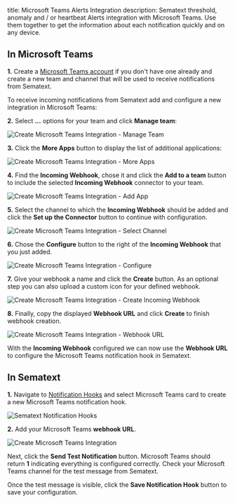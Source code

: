 title: Microsoft Teams Alerts Integration
description: Sematext threshold, anomaly and / or heartbeat Alerts integration with Microsoft Teams. Use them together to get the information about each notification quickly and on any device.

## In Microsoft Teams

**1.** Create a [Microsoft Teams account](https://www.microsoft.com/en-us/microsoft-365/microsoft-teams/group-chat-software) if you don't have one already and create a new team and channel that will be used to receive notifications from Sematext.

To receive incoming notifications from Sematext add and configure a new integration in Microsoft Teams:

**2.** Select **...** options for your team and click **Manage team**:

<img class="content-modal-image" alt="Create Microsoft Teams Integration - Manage Team" src="../../images/integrations/create-teams-integration-manage-team.png" title="Create Microsoft Teams Integration - Manage Team">

**3.** Click the **More Apps** button to display the list of additional applications:

<img class="content-modal-image" alt="Create Microsoft Teams Integration - More Apps" src="../../images/integrations/create-teams-integration-more-apps.png" title="Create Microsoft Teams Integration - More Apps">

**4.** Find the **Incoming Webhook**, chose it and click the **Add to a team** button to include the selected **Incoming Webhook** connector to your team.

<img class="content-modal-image" alt="Create Microsoft Teams Integration - Add App" src="../../images/integrations/create-teams-integration-add-app.png" title="Create Microsoft Teams Integration - Add App">

**5.** Select the channel to which the **Incoming Webhook** should be added and click the **Set up the Connector** button to continue with configuration.

<img class="content-modal-image" alt="Create Microsoft Teams Integration - Select Channel" src="../../images/integrations/create-teams-integration-select-channel.png" title="Create Microsoft Teams Integration - Select Channel">

**6.** Chose the **Configure** button to the right of the **Incoming Webhook** that you just added.

<img class="content-modal-image" alt="Create Microsoft Teams Integration - Configure" src="../../images/integrations/create-teams-integration-configure.png" title="Create Microsoft Teams Integration - Configure">

**7.** Give your webhook a name and click the **Create** button. As an optional step you can also upload a custom icon for your defined webhook. 

<img class="content-modal-image" alt="Create Microsoft Teams Integration - Create Incoming Webhook" src="../../images/integrations/create-teams-integration-create-incoming-webhook.png" title="Create Microsoft Teams Integration - Create Incoming Webhook">

**8.** Finally, copy the displayed **Webhook URL** and click **Create** to finish webhook creation.

<img class="content-modal-image" alt="Create Microsoft Teams Integration - Webhook URL" src="../../images/integrations/create-teams-integration-webhook-url.png" title="Create Microsoft Teams Integration - Webhook URL">

With the **Incoming Webhook** configured we can now use the **Webhook URL** to configure the Microsoft Teams notification hook in Sematext.

## In Sematext

**1.** Navigate to [Notification Hooks](https://apps.sematext.com/ui/webhook-create) and select Microsoft Teams card to create a new Microsoft Teams notification hook.

![Sematext Notification Hooks](../../images/integrations/sematext-notification-hooks.png "Sematext Notification Hook")

**2.** Add your Microsoft Teams **webhook URL**. 

<img class="content-modal-image" alt="Create Microsoft Teams Integration" src="../../images/integrations/create-teams-integration.png" title="Create Microsoft Teams Integration">

Next, click the **Send Test Notification** button. Microsoft Teams should return **1** indicating everything is configured correctly. Check your Microsoft Teams channel for the test message from Sematext. 

Once the test message is visible, click the **Save Notification Hook** button to save your configuration. 